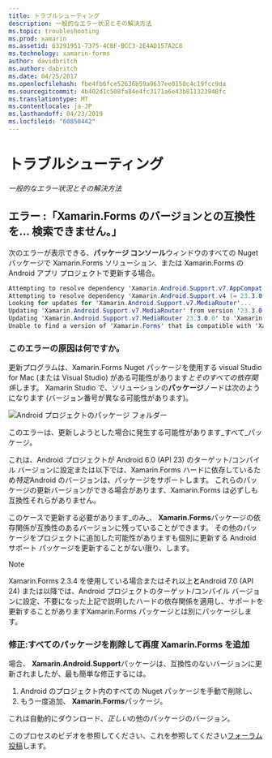 ```yaml
---
title: トラブルシューティング
description: 一般的なエラー状況とその解決方法
ms.topic: troubleshooting
ms.prod: xamarin
ms.assetid: 63291951-7375-4CBF-BCC3-2E4AD157A2C8
ms.technology: xamarin-forms
author: davidbritch
ms.author: dabritch
ms.date: 04/25/2017
ms.openlocfilehash: fbe4fb6fce52636b59a9637ee0150c4c19fcc9da
ms.sourcegitcommit: 4b402d1c508fa84e4fc3171a6e43b811323948fc
ms.translationtype: MT
ms.contentlocale: ja-JP
ms.lasthandoff: 04/23/2019
ms.locfileid: "60850442"
---
```

# <a name="troubleshooting"></a>トラブルシューティング

_一般的なエラー状況とその解決方法_

## <a name="error-unable-to-find-a-version-of-xamarinforms-compatible-with"></a>エラー :「Xamarin.Forms のバージョンとの互換性を... 検索できません。」

次のエラーが表示できる、**パッケージ コンソール**ウィンドウのすべての Nuget パッケージで Xamarin.Forms ソリューション、または Xamarin.Forms の Android アプリ プロジェクトで更新する場合。

```csharp
Attempting to resolve dependency 'Xamarin.Android.Support.v7.AppCompat (= 23.3.0.0)'.
Attempting to resolve dependency 'Xamarin.Android.Support.v4 (= 23.3.0.0)'.
Looking for updates for 'Xamarin.Android.Support.v7.MediaRouter'...
Updating 'Xamarin.Android.Support.v7.MediaRouter' from version '23.3.0.0' to '23.3.1.0' in project 'Todo.Droid'.
Updating 'Xamarin.Android.Support.v7.MediaRouter 23.3.0.0' to 'Xamarin.Android.Support.v7.MediaRouter 23.3.1.0' failed.
Unable to find a version of 'Xamarin.Forms' that is compatible with 'Xamarin.Android.Support.v7.MediaRouter 23.3.0.0'.
```

### <a name="what-causes-this-error"></a>このエラーの原因は何ですか。

更新プログラムは、Xamarin.Forms Nuget パッケージを使用する visual Studio for Mac (または Visual Studio) がある可能性があります*とそのすべての依存関係*します。 Xamarin Studio で、ソリューションの**パッケージ**ノードは次のようになります (バージョン番号が異なる可能性があります)。

![](images/updates-available.png "Android プロジェクトのパッケージ フォルダー")

このエラーは、更新しようとした場合に発生する可能性があります_すべて_パッケージ。

これは、Android プロジェクトが Android 6.0 (API 23) のターゲット/コンパイル バージョンに設定または以下では、Xamarin.Forms ハードに依存しているため*特定*Android のバージョンは、パッケージをサポートします。 これらのパッケージの更新バージョンができる場合があります、Xamarin.Forms は必ずしも互換性それらがありません。

このケースで更新する必要があります_のみ_、 **Xamarin.Forms**パッケージの依存関係が互換性のあるバージョンに残っていることができます。 その他のパッケージをプロジェクトに追加した可能性がありますも個別に更新する Android サポート パッケージを更新することがない限り、します。


> [!NOTE]
> Xamarin.Forms 2.3.4 を使用している場合またはそれ以上**と**Android 7.0 (API 24) または以降では、Android プロジェクトのターゲット/コンパイル バージョンに設定、不要になった上記で説明したハードの依存関係を適用し、サポートを更新することがありますXamarin.Forms パッケージとは別にパッケージします。


### <a name="fix-remove-all-packages-and-re-add-xamarinforms"></a>修正:すべてのパッケージを削除して再度 Xamarin.Forms を追加

場合、 **Xamarin.Android.Support**パッケージは、互換性のないバージョンに更新されましたが、最も簡単な修正するには。

1. Android のプロジェクト内のすべての Nuget パッケージを手動で削除し、
2. もう一度追加、 **Xamarin.Forms**パッケージ。

これは自動的にダウンロード、*正しい*の他のパッケージのバージョン。

このプロセスのビデオを参照してください、これを参照してください[フォーラム投稿](https://forums.xamarin.com/discussion/comment/170012/#Comment_170012)します。
